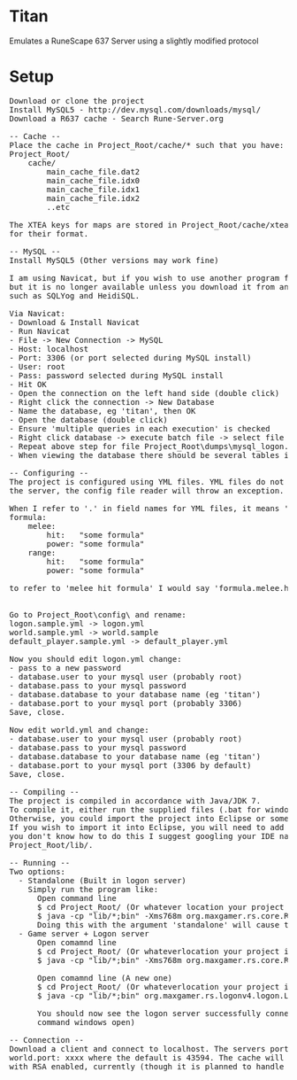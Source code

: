 # Titan
Emulates a RuneScape 637 Server using a slightly modified protocol

# Setup
<pre>
Download or clone the project
Install MySQL5 - http://dev.mysql.com/downloads/mysql/
Download a R637 cache - Search Rune-Server.org

-- Cache --
Place the cache in Project_Root/cache/* such that you have:
Project_Root/
    cache/
        main_cache_file.dat2
        main_cache_file.idx0
        main_cache_file.idx1
        main_cache_file.idx2
        ..etc

The XTEA keys for maps are stored in Project_Root/cache/xteas.xstore2. See the XTEAStore class in the project
for their format.

-- MySQL --
Install MySQL5 (Other versions may work fine)

I am using Navicat, but if you wish to use another program feel free. They used to have a free MySQL version,
but it is no longer available unless you download it from an "alternative source". There are free alternatives,
such as SQLYog and HeidiSQL.

Via Navicat:
- Download & Install Navicat
- Run Navicat
- File -> New Connection -> MySQL
- Host: localhost
- Port: 3306 (or port selected during MySQL install)
- User: root
- Pass: password selected during MySQL install
- Hit OK
- Open the connection on the left hand side (double click)
- Right click the connection -> New Database
- Name the database, eg 'titan', then OK
- Open the database (double click)
- Ensure 'multiple queries in each execution' is checked
- Right click database -> execute batch file -> select file from Project_Root\sql\dumps\mysql_world.sql -> Start -> Wait
- Repeat above step for file Project_Root\dumps\mysql_logon.sql
- When viewing the database there should be several tables in there, including 'profiles'.

-- Configuring --
The project is configured using YML files. YML files do not accept tabs, instead use spaces. If a tab is found when running
the server, the config file reader will throw an exception.  

When I refer to '.' in field names for YML files, it means 'the subsection called'. For example, if I had:
formula:
    melee:
        hit:   "some formula"
        power: "some formula"
    range:
        hit:   "some formula"
        power: "some formula"

to refer to 'melee hit formula' I would say 'formula.melee.hit'. Or formula.range.power for range power, etc.


Go to Project_Root\config\ and rename:
logon.sample.yml -> logon.yml
world.sample.yml -> world.sample
default_player.sample.yml -> default_player.yml

Now you should edit logon.yml change:
- pass to a new password
- database.user to your mysql user (probably root)
- database.pass to your mysql password
- database.database to your database name (eg 'titan')
- database.port to your mysql port (probably 3306)
Save, close.

Now edit world.yml and change:
- database.user to your mysql user (probably root)
- database.pass to your mysql password
- database.database to your database name (eg 'titan')
- database.port to your mysql port (3306 by default)
Save, close.

-- Compiling --
The project is compiled in accordance with Java/JDK 7.  
To compile it, either run the supplied files (.bat for windows, .sh for linux/mac)
Otherwise, you could import the project into Eclipse or some other IDE.
If you wish to import it into Eclipse, you will need to add all .jar files from lib/ to your classpath, if
you don't know how to do this I suggest googling your IDE name with 'classpath setup' to add the .jar files from
Project_Root/lib/.

-- Running --
Two options: 
  - Standalone (Built in logon server)
    Simply run the program like:
      Open command line
      $ cd Project_Root/ (Or whatever location your project is in)
      $ java -cp "lib/*;bin" -Xms768m org.maxgamer.rs.core.RSBootstrap standalone
      Doing this with the argument 'standalone' will cause the program to start an internal logon server for itself.
  - Game server + Logon server
      Open comamnd line
      $ cd Project_Root/ (Or whateverlocation your project is in)
      $ java -cp "lib/*;bin" -Xms768m org.maxgamer.rs.core.RSBootstrap
      
      Open comamnd line (A new one)
      $ cd Project_Root/ (Or whateverlocation your project is in)
      $ java -cp "lib/*;bin" org.maxgamer.rs.logonv4.logon.LogonServer
      
      You should now see the logon server successfully connect to the game server and visa versa (You should have two
      command windows open)
      
-- Connection --
Download a client and connect to localhost. The servers port is available in the config file in world.yml under
world.port: xxxx where the default is 43594. The cache will download automatically. The server does not handle clients
with RSA enabled, currently (though it is planned to handle both enabled and disabled RSA clients seamlessly later)
